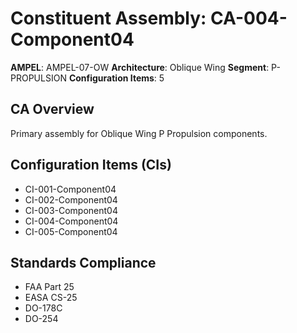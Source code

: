 # Constituent Assembly: CA-004-Component04

**AMPEL**: AMPEL-07-OW
**Architecture**: Oblique Wing
**Segment**: P-PROPULSION
**Configuration Items**: 5

## CA Overview
Primary assembly for Oblique Wing P Propulsion components.

## Configuration Items (CIs)
- CI-001-Component04
- CI-002-Component04
- CI-003-Component04
- CI-004-Component04
- CI-005-Component04

## Standards Compliance
- FAA Part 25
- EASA CS-25
- DO-178C
- DO-254
